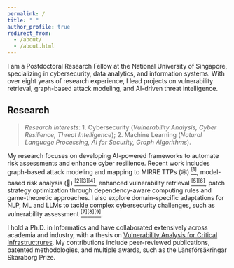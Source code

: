 ```yaml
---
permalink: /
title: " "
author_profile: true
redirect_from: 
  - /about/
  - /about.html
---
```



I am a Postdoctoral Research Fellow at the National University of Singapore, specializing in cybersecurity, data analytics, and information systems. With over eight years of research experience, I lead projects on vulnerability retrieval, graph-based attack modeling, and AI-driven threat intelligence.


## Research

> *Research Interests*: 1. Cybersecurity (*Vulnerability Analysis, Cyber Resilience, Threat Intelligence*); 2. Machine Learning (*Natural Language Processing, AI for Security, Graph Algorithms*).


My research focuses on developing AI-powered frameworks to automate risk assessments and enhance cyber resilience. Recent work includes graph-based attack modeling and mapping to MIRRE TTPs (🕸️) [<sup>[1]</sup>](./publication/2024-multi-step-attack-detection), model-based risk analysis (🤖) [<sup>[2]</sup>](./publication/2024-enterprise-architecture-cybersecurity)[<sup>[3]</sup>](./publication/2023-model-based-cybersecurity)[<sup>[4]</sup>](./publication/2024-digital-twin-cybersecurity), enhanced vulnerability retrieval [<sup>[5]</sup>](./publication/2021-data-inconsistency-vulnerability)[<sup>[6]</sup>](./publication/2019-cps-security-database), patch strategy optimization through dependency-aware computing rules and game-theoretic approaches. I also explore domain-specific adaptations for NLP, ML and LLMs to tackle complex cybersecurity challenges, such as vulnerability assessment [<sup>[7]</sup>](./publication/2022-automatic-vulnerability-assessment)[<sup>[8]</sup>](./publication/2021-selective-ensemble-cybersecurity)[<sup>[9]</sup>](./publication/2020-automatic-vulnerability-severity).

I hold a Ph.D. in Informatics and have collaborated extensively across academia and industry, with a thesis on [Vulnerability Analysis for Critical Infrastructrures](https://github.com/Yuning-J/yuning-j.github.io/blob/master/files/PhDThesis-YuningJiang-0901.pdf). My contributions include peer-reviewed publications, patented methodologies, and multiple awards, such as the Länsförsäkringar Skaraborg Prize.
